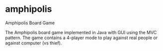 # amphipolis
Amphipolis Board Game

The Amphipolis board game implemented in Java with GUI using the MVC pattern.
The game contains a 4-player mode to play against real people or against computer (vs thief).
